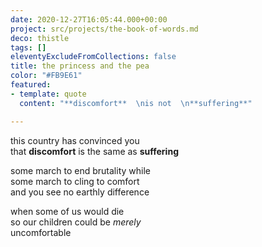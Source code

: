 ```yaml
---
date: 2020-12-27T16:05:44.000+00:00
project: src/projects/the-book-of-words.md
deco: thistle
tags: []
eleventyExcludeFromCollections: false
title: the princess and the pea
color: "#FB9E61"
featured:
- template: quote
  content: "**discomfort**  \nis not  \n**suffering**"

---
```

this country has convinced you  
that **discomfort** is the same as **suffering**

some march to end brutality while  
some march to cling to comfort  
and you see no earthly difference

when some of us would die  
so our children could be _merely_  
uncomfortable